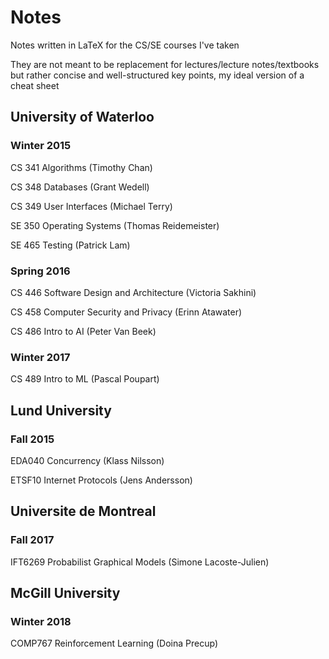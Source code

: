 # Notes
Notes written in LaTeX for the CS/SE courses I've taken

They are not meant to be replacement for lectures/lecture notes/textbooks but rather concise and well-structured key points, my ideal version of a cheat sheet 


## University of Waterloo
### Winter 2015
CS 341 Algorithms (Timothy Chan)

CS 348 Databases (Grant Wedell)

CS 349 User Interfaces (Michael Terry)

SE 350 Operating Systems (Thomas Reidemeister)

SE 465 Testing (Patrick Lam)

### Spring 2016
CS 446 Software Design and Architecture (Victoria Sakhini)

CS 458 Computer Security and Privacy (Erinn Atawater)

CS 486 Intro to AI (Peter Van Beek)

### Winter 2017
CS 489 Intro to ML (Pascal Poupart)

## Lund University
### Fall 2015 
EDA040 Concurrency (Klass Nilsson)

ETSF10 Internet Protocols (Jens Andersson)

## Universite de Montreal
### Fall 2017
IFT6269 Probabilist Graphical Models (Simone Lacoste-Julien)

## McGill University
### Winter 2018
COMP767 Reinforcement Learning (Doina Precup)


